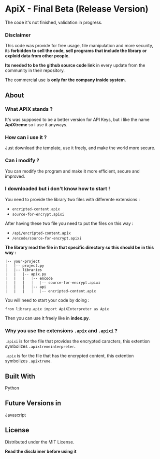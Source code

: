 # ApiX - Final Beta (Release Version)
<!-- Improved compatibility of back to top link: See: https://github.com/othneildrew/Best-README-Template/pull/73 -->
<a name="readme-top"></a>

The code it's not finished, validation in progress.

### Disclaimer

This code was provide for free usage, file manipulation and more security, its **forbidden to sell the code, sell programs that include the library or exploid data from other people.**

**Its needed to be the github source code link** in every update from the community in their repository.

The commercial use is **only for the company inside system**.

## About 

### What APIX stands ? 

It's was supposed to be a better version for API Keys, but i like the name **ApiXtreme** so i use it anyways.

### How can i use it ?

Just download the template, use it freely, and make the world more secure.

### Can i modify ?

You can modify the program and make it more efficient, secure and improved.

### I downloaded but i don't know how to start !

You need to provide the library two files with differente extensions :
- `encripted-content.apix`
- `source-for-encrypt.apixi`

After having these two file you need to put the files on this way :
- `/api/encripted-content.apix`
- `/encode/source-for-encrypt.apixi`

**The library read the file in that specific directory so this should be in this way :**
```
|-- your-project
|   |-- project.py
|   |-- libraries
|   |   |-- apix.py
|   |   |   |-- encode
|   |   |   |   |-- source-for-encrypt.apixi
|   |   |   |-- api
|   |   |   |   |-- encripted-content.apix
```

You will need to start your code by doing :

```
from library.apix import ApiXInterpreter as Apix
```

Then you can use it freely like in **index.py**.

### Why you use the extensions `.apix` and `.apixi` ?

`.apixi` is for the file that provides the encrypted caracters, this extention symbolizes `.apixtremeinterpreter`.

`.apix` is for the file that has the encrypted content, this extention symbolizes `.apixtreme`.

## Built With
Python

## Future Versions in
Javascript

## License

Distributed under the MIT License. 

**Read the disclaimer before using it**
